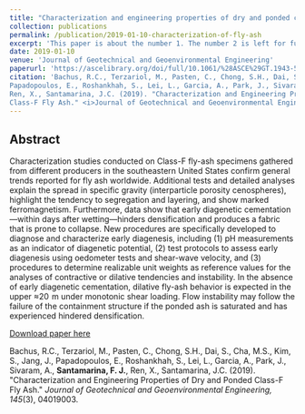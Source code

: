```yaml
---
title: "Characterization and engineering properties of dry and ponded class-F fly ash"
collection: publications
permalink: /publication/2019-01-10-characterization-of-fly-ash
excerpt: 'This paper is about the number 1. The number 2 is left for future work.'
date: 2019-01-10
venue: 'Journal of Geotechnical and Geoenvironmental Engineering'
paperurl: 'https://ascelibrary.org/doi/full/10.1061/%28ASCE%29GT.1943-5606.0001986'
citation: 'Bachus, R.C., Terzariol, M., Pasten, C., Chong, S.H., Dai, S., Cha, M.S., Kim, S., Jang, J.,
Papadopoulos, E., Roshankhah, S., Lei, L., Garcia, A., Park, J., Sivaram, A., __Santamarina, F. J.__,
Ren, X., Santamarina, J.C. (2019). "Characterization and Engineering Properties of Dry and Ponded
Class-F Fly Ash." <i>Journal of Geotechnical and Geoenvironmental Engineering, 145</i>(3), 04019003.'
---
```


## Abstract

Characterization studies conducted on Class-F fly-ash specimens gathered from different producers in the southeastern United States confirm general trends reported for fly ash worldwide. Additional tests and detailed analyses explain the spread in specific gravity (interparticle porosity cenospheres), highlight the tendency to segregation and layering, and show marked ferromagnetism. Furthermore, data show that early diagenetic cementation—within days after wetting—hinders densification and produces a fabric that is prone to collapse. New procedures are specifically developed to diagnose and characterize early diagenesis, including (1) pH measurements as an indicator of diagenetic potential, (2) test protocols to assess early diagenesis using oedometer tests and shear-wave velocity, and (3) procedures to determine realizable unit weights as reference values for the analyses of contractive or dilative tendencies and instability. In the absence of early diagenetic cementation, dilative fly-ash behavior is expected in the upper ≈20  m under monotonic shear loading. Flow instability may follow the failure of the containment structure if the ponded ash is saturated and has experienced hindered densification.

[Download paper here](https://ascelibrary.org/doi/pdf/10.1061/%28ASCE%29GT.1943-5606.0001986)

Bachus, R.C., Terzariol, M., Pasten, C., Chong, S.H., Dai, S., Cha, M.S., Kim, S., Jang, J.,
Papadopoulos, E., Roshankhah, S., Lei, L., Garcia, A., Park, J., Sivaram, A., __Santamarina, F. J.__,
Ren, X., Santamarina, J.C. (2019). "Characterization and Engineering Properties of Dry and Ponded
Class-F Fly Ash." <i>Journal of Geotechnical and Geoenvironmental Engineering, 145</i>(3), 04019003.
